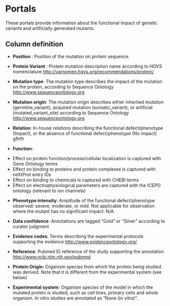 # Portals
These portals provide information about the functional impact of genetic variants and artificially generated mutants.  


## Column definition

* **Position** : Position of the mutation on protein sequence.

* **Protein Variant** : Protein mutation description name according to HGVS nomenclature http://varnomen.hgvs.org/recommendations/protein/


* **Mutation type**: The mutation type describes the impact of the mutation on the protein, according to Sequence Ontology http://www.sequenceontology.org 


* **Mutation origin**:  The mutation origin describes either inherited mutation (germline_variant), acquired mutation (somatic_variant), or artificial (mutated_variant_site) according to Sequence Ontology http://www.sequenceontology.org 

* **Relation**: In-house relations describing the functional defect/phenotype (Impact), or the absence of functional defect/phenotype (No impact)
gfhfh
* **Function**: 
-	Effect on protein function/process/cellular localization is captured with Gene Ontology terms
-	Effect on binding to proteins and protein complexes is captured with neXtProt entry IDs
-	Effect on binding to chemicals is captured with CHEBI terms
-	Effect on electrophysiological parameters are captured with the ICEPO ontology (relevant to ion channels)


* **Phenotype intensity**: Amplitude of the functional defect/phenotype observed: severe, moderate, or mild. Not applicable for observation where the mutant has no significant impact: N/A


* **Data confidence**: Annotations are tagged “Gold” or “Silver” according to curator judgment


* **Evidence codes**: Terms describing the experimental protocols supporting the evidence http://www.evidenceontology.org/


* **Reference**: Pubmed ID reference of the study supporting the annotation http://www.ncbi.nlm.nih.gov/pubmed


* **Protein Origin**: Organism species from which the protein being studied was derived. Note that it is different from the experimental system (see below)


* **Experimental system**: Organism species of the model in which the mutated protein is studied, such as cell lines, primary cells and whole organism. In vitro studies are annotated as “None (in vitro)”. 









